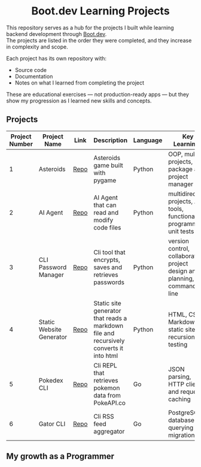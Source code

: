 <div align="center">

# Boot.dev Learning Projects

</div>

This repository serves as a hub for the projects I built while learning backend development through [Boot.dev](https://boot.dev).  
The projects are listed in the order they were completed, and they increase in complexity and scope.

Each project has its own repository with:
- Source code
- Documentation
- Notes on what I learned from completing the project

These are educational exercises — not production-ready apps — but they show my progression as I learned new skills and concepts.

## Projects

Project Number| Project Name | Link | Description | Language | Key Learnings |
|-------------|---------|------|-------------|---------|---------------|
| 1 | Asteroids | [Repo](https://github.com/ManoloEsS/asteroids) | Asteroids game built with pygame | Python | OOP, multifile projects, uv package and project manager |
| 2 | AI Agent | [Repo](https://github.com/ManoloEsS/ai_agent) | AI Agent that can read and modify code files | Python | multidirectory projects, AI tools, functional programming, unit tests |
| 3 | CLI Password Manager | [Repo](https://github.com/ManoloEsS/cli-password-manager) | Cli tool that encrypts, saves and retrieves passwords | Python | version control, collaboration, project design and planning, command line |
| 4 | Static Website Generator | [Repo](https://github.com/ManoloEsS/my_static_website) | Static site generator that reads a markdown file and recursively converts it into html | Python | HTML, CSS, Markdown, static sites, recursion, testing|
| 5 | Pokedex CLI | [Repo](https://github.com/ManoloEsS/pokedex) | Cli REPL that retrieves pokemon data from PokeAPI.co  | Go | JSON parsing, HTTP clients and requests, caching |
| 6 | Gator CLI  | [Repo](https://github.com/ManoloEsS/gator_cli) | Cli RSS feed aggregator | Go | PostgreSQL databases, querying and migrations |

## My growth as a Programmer



